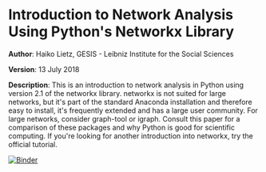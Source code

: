 # Introduction to Network Analysis Using Python's Networkx Library

**Author**: Haiko Lietz, GESIS - Leibniz Institute for the Social Sciences

**Version**: 13 July 2018

**Description**: This is an introduction to network analysis in Python using version 2.1 of the networkx library. networkx is not suited for large networks, but it's part of the standard Anaconda installation and therefore easy to install, it's frequently extended and has a large user community. For large networks, consider graph-tool or igraph. Consult this paper for a comparison of these packages and why Python is good for scientific computing. If you're looking for another introduction into networkx, try the official tutorial.

[![Binder](https://notebooks.gesis.org/binder/badge.svg)](https://notebooks.gesis.org/binder/v2/gh/gesiscss/introduction_networkx/master)
